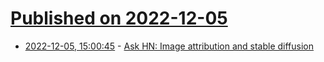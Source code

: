 # [Published on 2022-12-05](index.md)

* [2022-12-05, 15:00:45](https://news.ycombinator.com/item?id=33866466) - [Ask HN: Image attribution and stable diffusion](https://news.ycombinator.com/item?id=33866466)
